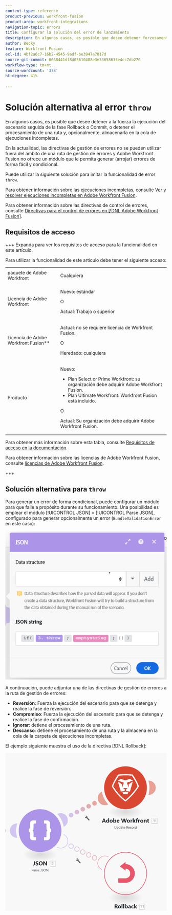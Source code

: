 ```yaml
---
content-type: reference
product-previous: workfront-fusion
product-area: workfront-integrations
navigation-topic: errors
title: Configurar la solución del error de lanzamiento
description: En algunos casos, es posible que desee detener forzosamente la ejecución del escenario seguida de la fase Revertir o Confirmar, o bien detener el procesamiento de una ruta, almacenarla opcionalmente en la cola de Ver y resolver las ejecuciones incompletas en Adobe Workfront Fusion.
author: Becky
feature: Workfront Fusion
exl-id: 4bf2a6c7-16b2-4545-9adf-be3947a7017d
source-git-commit: 0668441df8405610488e3e33658635e4cc7db270
workflow-type: tm+mt
source-wordcount: '378'
ht-degree: 41%

---
```


# Solución alternativa al error `throw`

En algunos casos, es posible que desee detener a la fuerza la ejecución del escenario seguida de la fase Rollback o Commit, o detener el procesamiento de una ruta y, opcionalmente, almacenarla en la cola de ejecuciones incompletas.

En la actualidad, las directivas de gestión de errores no se pueden utilizar fuera del ámbito de una ruta de gestión de errores y Adobe Workfront Fusion no ofrece un módulo que le permita generar (arrojar) errores de forma fácil y condicional.

Puede utilizar la siguiente solución para imitar la funcionalidad de error `throw`.

Para obtener información sobre las ejecuciones incompletas, consulte [Ver y resolver ejecuciones incompletas en Adobe Workfront Fusion](/help/workfront-fusion/manage-scenarios/view-and-resolve-incomplete-executions.md).

Para obtener información sobre las directivas de control de errores, consulte [Directivas para el control de errores en  [!DNL Adobe Workfront Fusion]](/help/workfront-fusion/references/errors/directives-for-error-handling.md).

## Requisitos de acceso

+++ Expanda para ver los requisitos de acceso para la funcionalidad en este artículo.

Para utilizar la funcionalidad de este artículo debe tener el siguiente acceso:

<table style="table-layout:auto">
 <col> 
 <col> 
 <tbody> 
  <tr> 
   <td role="rowheader">paquete de Adobe Workfront 
   <td> <p>Cualquiera</p> </td> 
  </tr> 
  <tr data-mc-conditions=""> 
   <td role="rowheader">Licencia de Adobe Workfront</td> 
   <td> <p>Nuevo: estándar</p><p>O</p><p>Actual: Trabajo o superior</p> </td> 
  </tr> 
  <tr> 
   <td role="rowheader">Licencia de Adobe Workfront Fusion**</td> 
   <td>
   <p>Actual: no se requiere licencia de Workfront Fusion.</p>
   <p>O</p>
   <p>Heredado: cualquiera </p>
   </td> 
  </tr> 
  <tr> 
   <td role="rowheader">Producto</td> 
   <td>
   <p>Nuevo:</p> <ul><li>Plan Select or Prime Workfront: su organización debe adquirir Adobe Workfront Fusion.</li><li>Plan Ultimate Workfront: Workfront Fusion está incluido.</li></ul>
   <p>O</p>
   <p>Actual: Su organización debe adquirir Adobe Workfront Fusion.</p>
   </td> 
  </tr>
 </tbody> 
</table>

Para obtener más información sobre esta tabla, consulte [Requisitos de acceso en la documentación](/help/workfront-fusion/references/licenses-and-roles/access-level-requirements-in-documentation.md).

Para obtener información sobre las licencias de Adobe Workfront Fusion, consulte [licencias de Adobe Workfront Fusion](/help/workfront-fusion/set-up-and-manage-workfront-fusion/licensing-operations-overview/license-automation-vs-integration.md).

+++

## Solución alternativa para `throw`

Para generar un error de forma condicional, puede configurar un módulo para que falle a propósito durante su funcionamiento. Una posibilidad es emplear el módulo [!UICONTROL JSON] > [!UICONTROL Parse JSON], configurado para generar opcionalmente un error (`BundleValidationError` en este caso):

![Error JSON](assets/json-parse-json.png)

A continuación, puede adjuntar una de las directivas de gestión de errores a la ruta de gestión de errores:

* **Reversión**: Fuerza la ejecución del escenario para que se detenga y realice la fase de reversión.
* **Compromiso**: Fuerza la ejecución del escenario para que se detenga y realice la fase de confirmación.
* **Ignorar**: detiene el procesamiento de una ruta.
* **Descanso**: detiene el procesamiento de una ruta y la almacena en la cola de la carpeta de ejecuciones incompletas.

El ejemplo siguiente muestra el uso de la directiva [!DNL Rollback]:

![](assets/rollback-directive.png)

